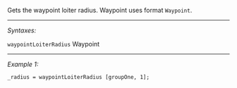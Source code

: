 Gets the waypoint loiter radius. Waypoint uses format `Waypoint`.


---
*Syntaxes:*

`waypointLoiterRadius` Waypoint

---
*Example 1:*

```sqf
_radius = waypointLoiterRadius [groupOne, 1];
```